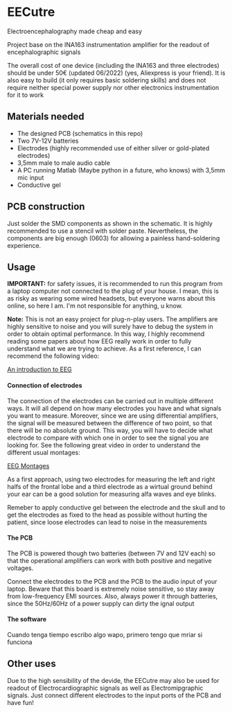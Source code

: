 # EECutre
Electroencephalography made cheap and easy

Project base on the INA163 instrumentation amplifier for the readout of encephalographic signals

The overall cost of one device (including the INA163 and three electrodes) should be under 50€ (updated 06/2022) (yes, Aliexpress is your friend). It is also easy to build (it only requires basic soldering skills) and does not require neither special power supply nor other electronics instrumentation for it to work

## Materials needed

- The designed PCB (schematics in this repo)
- Two 7V-12V batteries
- Electrodes (highly recommended use of either silver or gold-plated electrodes)
- 3,5mm male to male audio cable
- A PC running Matlab (Maybe python in a future, who knows) with 3,5mm mic input
- Conductive gel

## PCB construction

Just solder the SMD components as shown in the schematic. It is highly recommended to use a stencil with solder paste. Nevertheless, the components are big enough (0603) for allowing a painless hand-soldering experience. 

## Usage

**IMPORTANT:** for safety issues, it is recommended to run this program from a laptop computer not connected to the plug of your house. I mean, this is as risky as wearing some wired headsets, but everyone warns about this online, so here I am. I'm not responsible for anything, u know.

**Note:** This is not an easy project for plug-n-play users. The amplifiers are highly sensitive to noise and you will surely have to debug the system in order to obtain optimal performance. In this way, I highly recommend reading some papers about how EEG really work in order to fully understand what we are trying to achieve. As a first reference, I can recommend the following video: 

[An introduction to EEG](https://www.youtube.com/watch?v=XMizSSOejg0)


#### Connection of electrodes

The connection of the electrodes can be carried out in multiple different ways. It will all depend on how many electrodes you have and what signals you want to measure. Moreover, since we are using differential amplifiers, the signal will be measured between the difference of two point, so that there will be no absolute ground. This way, you will have to decide what electrode to compare with which one in order to see the signal you are looking for. See the following great video in order to understand the different usual montages: 

[EEG Montages](https://www.youtube.com/watch?v=AcW97nMLGEs)

As a first approach, using two electrodes for measuring the left and right halfs of the frontal lobe and a third electrode as a wirtual ground behind your ear can be a good solution for measuring alfa waves and eye blinks. 

Remeber to apply conductive gel between the electrode and the skull and to get the electrodes as fixed to the head as possible without hurting the patient, since loose electrodes can lead to noise in the measurements 

#### The PCB

The PCB is powered though two batteries (between 7V and 12V each) so that the operational amplifiers can work with both positive and negative voltages.

Connect the electrodes to the PCB and the PCB to the audio input of your laptop. Beware that this board is extremely noise sensitive, so stay away from low-frequency EMI sources. Also, always power it through batteries, since the 50Hz/60Hz of a power supply can dirty the ignal output

#### The software

Cuando tenga tiempo escribo algo wapo, primero tengo que mriar si funciona

## Other uses

Due to the high sensibility of the devide, the EECutre may also be used for readout of Electrocardiographic signals as well as Electromipgraphic signals. Just connect different electrodes to the input ports of the PCB and have fun!
